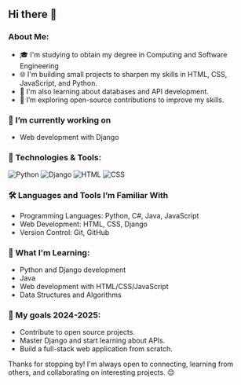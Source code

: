 ## Hi there 👋 

### About Me:
- 🎓 I'm studying to obtain my degree in Computing and Software Engineering
- 🌐 I'm building small projects to sharpen my skills in HTML, CSS, JavaScript, and Python.
- 📖 I'm also learning about databases and API development.
- 🤔 I’m exploring open-source contributions to improve my skills.


### 🔭 I’m currently working on 
- Web development with Django


### 🚀 Technologies & Tools:
![Python](https://img.shields.io/badge/Python-blue?logo=python)
![Django](https://img.shields.io/badge/Django-green?logo=django)
![HTML](https://img.shields.io/badge/HTML-orange?logo=html5)
![CSS](https://img.shields.io/badge/CSS-blue?logo=css3)


### 🛠️ Languages and Tools I’m Familiar With
- Programming Languages: Python, C#, Java, JavaScript
- Web Development: HTML, CSS, Django
- Version Control: Git, GitHub


### 🌱 What I'm Learning:
- Python and Django development
- Java
- Web development with HTML/CSS/JavaScript
- Data Structures and Algorithms


### 🚀 My goals 2024-2025:
- Contribute to open source projects.
- Master Django and start learning about APIs.
- Build a full-stack web application from scratch.


Thanks for stopping by! I'm always open to connecting, learning from others, 
and collaborating on interesting projects. 😊




